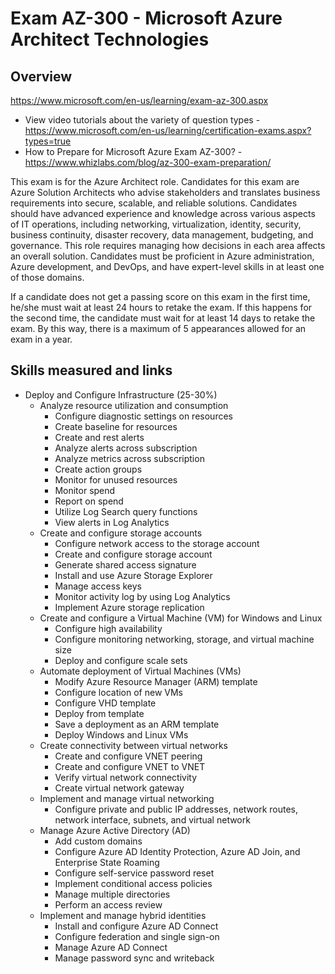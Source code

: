 # Exam AZ-300 - Microsoft Azure Architect Technologies

## Overview

<https://www.microsoft.com/en-us/learning/exam-az-300.aspx>

- View video tutorials about the variety of question types - <https://www.microsoft.com/en-us/learning/certification-exams.aspx?types=true>
- How to Prepare for Microsoft Azure Exam AZ-300? - <https://www.whizlabs.com/blog/az-300-exam-preparation/>

This exam is for the Azure Architect role. Candidates for this exam are Azure Solution Architects who advise stakeholders and translates business requirements into secure, scalable, and reliable solutions. Candidates should have advanced experience and knowledge across various aspects of IT operations, including networking, virtualization, identity, security, business continuity, disaster recovery, data management, budgeting, and governance. This role requires managing how decisions in each area affects an overall solution. Candidates must be proficient in Azure administration, Azure development, and DevOps, and have expert-level skills in at least one of those domains.

If a candidate does not get a passing score on this exam in the first time, he/she must wait at least 24 hours to retake the exam.
If this happens for the second time, the candidate must wait for at least 14 days to retake the exam. By this way, there is a maximum of 5 appearances allowed for an exam in a year.

## Skills measured and links

- Deploy and Configure Infrastructure (25-30%)
  - Analyze resource utilization and consumption
    - Configure diagnostic settings on resources
    - Create baseline for resources
    - Create and rest alerts
    - Analyze alerts across subscription
    - Analyze metrics across subscription
    - Create action groups
    - Monitor for unused resources
    - Monitor spend
    - Report on spend
    - Utilize Log Search query functions
    - View alerts in Log Analytics
  - Create and configure storage accounts
    - Configure network access to the storage account
    - Create and configure storage account
    - Generate shared access signature
    - Install and use Azure Storage Explorer
    - Manage access keys
    - Monitor activity log by using Log Analytics
    - Implement Azure storage replication
  - Create and configure a Virtual Machine (VM) for Windows and Linux
    - Configure high availability
    - Configure monitoring networking, storage, and virtual machine size
    - Deploy and configure scale sets
  - Automate deployment of Virtual Machines (VMs)
    - Modify Azure Resource Manager (ARM) template
    - Configure location of new VMs
    - Configure VHD template
    - Deploy from template
    - Save a deployment as an ARM template
    - Deploy Windows and Linux VMs
  - Create connectivity between virtual networks
    - Create and configure VNET peering
    - Create and configure VNET to VNET
    - Verify virtual network connectivity
    - Create virtual network gateway
  - Implement and manage virtual networking
    - Configure private and public IP addresses, network routes, network interface, subnets, and virtual network
  - Manage Azure Active Directory (AD)
    - Add custom domains
    - Configure Azure AD Identity Protection, Azure AD Join, and Enterprise State Roaming
    - Configure self-service password reset
    - Implement conditional access policies
    - Manage multiple directories
    - Perform an access review
  - Implement and manage hybrid identities
    - Install and configure Azure AD Connect
    - Configure federation and single sign-on
    - Manage Azure AD Connect
    - Manage password sync and writeback

